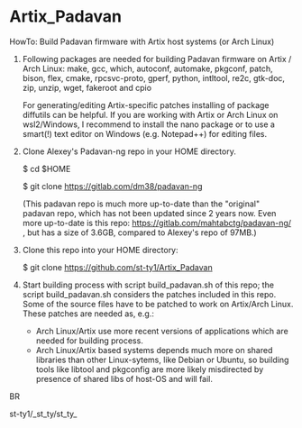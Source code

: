 # Artix_Padavan
HowTo: Build Padavan firmware with Artix host systems (or Arch Linux)

1. Following packages are needed for building Padavan firmware on Artix / Arch Linux:
	make, gcc, which, autoconf, automake, pkgconf, patch, bison, flex, cmake, rpcsvc-proto, gperf, python, intltool, re2c, gtk-doc, zip, unzip, wget, fakeroot and cpio

	For generating/editing Artix-specific patches installing of package diffutils can be helpful. If you are working with Artix or 
	Arch Linux on wsl2/Windows, I recommend to install the nano package or to use a smart(!) text editor on Windows (e.g. Notepad++) for editing files.

2. Clone Alexey's Padavan-ng repo in your HOME directory.
  	
	$ cd $HOME 
	
	$ git clone https://gitlab.com/dm38/padavan-ng
	
	(This padavan repo is much more up-to-date than the "original" padavan repo, which has not been updated since 2 years now. Even more up-to-date is this repo:
   https://gitlab.com/mahtabctg/padavan-ng/ , but has a size of 3.6GB, compared to Alexey's repo of 97MB.)
   
3. Clone this repo into your HOME directory:
	
	$ git clone https://github.com/st-ty1/Artix_Padavan

4. Start building process with script build_padavan.sh of this repo; the script build_padavan.sh considers the patches included in this repo. Some of the source files have to be patched to work on Artix/Arch Linux. These patches are needed as, e.g.:
   - Arch Linux/Artix use more recent versions of applications which are needed for building process.
   - Arch Linux/Artix based systems depends much more on shared libraries than other Linux-sytems, like Debian or Ubuntu, so building tools
     like libtool and pkgconfig are more likely misdirected by presence of shared libs of host-OS and will fail.

BR

st-ty1/\_st_ty/st_ty\_
